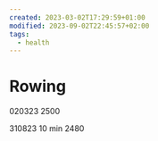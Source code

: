 ```yaml
---
created: 2023-03-02T17:29:59+01:00
modified: 2023-09-02T22:45:57+02:00
tags:
  - health
---
```


# Rowing

020323
2500

310823
10 min
2480
